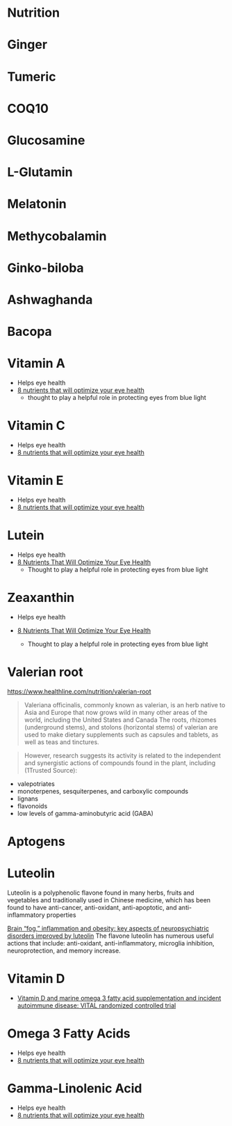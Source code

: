 # Nutrition

# Ginger
# Tumeric

# COQ10
# Glucosamine
# L-Glutamin
# Melatonin
# Methycobalamin
# Ginko-biloba
# Ashwaghanda
# Bacopa

# Vitamin A
- Helps eye health
- [8 nutrients that will optimize your eye health](https://www.healthline.com/nutrition/8-nutrients-for-eyes)
    - thought to play a helpful role in protecting eyes from blue light

# Vitamin C
- Helps eye health
- [8 nutrients that will optimize your eye health](https://www.healthline.com/nutrition/8-nutrients-for-eyes)

# Vitamin E
- Helps eye health
- [8 nutrients that will optimize your eye health](https://www.healthline.com/nutrition/8-nutrients-for-eyes)


# Lutein
- Helps eye health
- [8 Nutrients That Will Optimize Your Eye Health](https://www.healthline.com/nutrition/8-nutrients-for-eyes)
    - Thought to play a helpful role in protecting eyes from blue light

# Zeaxanthin
- Helps eye health

- [8 Nutrients That Will Optimize Your Eye Health](https://www.healthline.com/nutrition/8-nutrients-for-eyes)
    - Thought to play a helpful role in protecting eyes from blue light

# Valerian root
https://www.healthline.com/nutrition/valerian-root

> Valeriana officinalis, commonly known as valerian, is an herb native to Asia and Europe that now grows wild in many other areas of the world, including the United States and Canada
> The roots, rhizomes (underground stems), and stolons (horizontal stems) of valerian are used to make dietary supplements such as capsules and tablets, as well as teas and tinctures.

> However, research suggests its activity is related to the independent and synergistic actions of compounds found in the plant, including (1Trusted Source):
- valepotriates
- monoterpenes, sesquiterpenes, and carboxylic compounds
- lignans
- flavonoids
- low levels of gamma-aminobutyric acid (GABA)


# Aptogens

# Luteolin
Luteolin is a polyphenolic flavone found in many herbs, fruits and vegetables and traditionally used in Chinese medicine, which has been found to have anti-cancer, anti-oxidant, anti-apoptotic, and anti-inflammatory properties

[Brain “fog,” inflammation and obesity: key aspects of neuropsychiatric disorders improved by luteolin](https://www.frontiersin.org/articles/10.3389/fnins.2015.00225/full)
The flavone luteolin has numerous useful actions that include: anti-oxidant, anti-inflammatory, microglia inhibition, neuroprotection, and memory increase.

# Vitamin D
- [Vitamin D and marine omega 3 fatty acid supplementation and incident autoimmune disease: VITAL randomized controlled trial](https://www.bmj.com/content/376/bmj-2021-066452)

# Omega 3 Fatty Acids
- Helps eye health
- [8 nutrients that will optimize your eye health](https://www.healthline.com/nutrition/8-nutrients-for-eyes)

# Gamma-Linolenic Acid
- Helps eye health
- [8 nutrients that will optimize your eye health](https://www.healthline.com/nutrition/8-nutrients-for-eyes)
